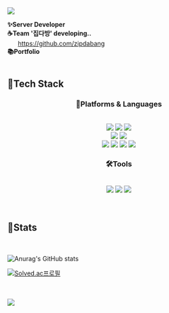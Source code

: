 <img src="https://capsule-render.vercel.app/api?type=transparent&color=1E90FF&height=90&section=header&text=Hanvp's%20Github&fontColor=0000CD&fontSize=50&fontAlignY=30&desc=김예지%20Kim%20Yeji&descSize=20&descAlignY=75" />

__✨Server Developer__
<br>
__☕Team '집다방' developing..__
<br>
&nbsp;&nbsp;&nbsp;&nbsp;&nbsp;&nbsp;https://github.com/zipdabang
<br>
__📚Portfolio__
<br><br>

## 📌Tech Stack


<h3 align="center">🚀Platforms & Languages</h3>
<div align="center">
<br>
<img src="https://img.shields.io/badge/java-007396?style=for-the-badge&logo=java&logoColor=white">
<img src="https://img.shields.io/badge/spring boot-6DB33F?style=for-the-badge&logo=springboot&logoColor=white">
<img src="https://img.shields.io/badge/spring data jpa-6DB33F?style=for-the-badge">
<br>
<img src="https://img.shields.io/badge/javascript-F7DF1E?style=for-the-badge&logo=javascript&logoColor=white">
<img src="https://img.shields.io/badge/node.js-339933?style=for-the-badge&logo=Node.js&logoColor=white">
<br>
<img src="https://img.shields.io/badge/linux-FCC624?style=for-the-badge&logo=linux&logoColor=black">
<img src="https://img.shields.io/badge/aws-232F3E?style=for-the-badge&logo=amazonaws&logoColor=white">
<img src="https://img.shields.io/badge/mysql-4479A1?style=for-the-badge&logo=mysql&logoColor=white">
<img src="https://img.shields.io/badge/mongoDB-47A248?style=for-the-badge&logo=MongoDB&logoColor=white">
<br>

</div>

<h3 align="center">🛠️Tools</h3>
<div align="center">
<br>
<img src="https://img.shields.io/badge/IntelliJ IDEA-EF2D5E?style=for-the-badge&logo=jetbrains&logoColor=white">
<img src="https://img.shields.io/badge/Visual Studio Code-007ACC?style=for-the-badge&logo=visualstudiocode&logoColor=white">
<img src="https://img.shields.io/badge/GitHub-232F3E?style=for-the-badge&logo=github&logoColor=white">
</div>
<br><br>

## 📌Stats
<br>
<!--
[![Top Langs](https://github-readme-stats.vercel.app/api/top-langs/?username=Hanvp&layout=compact)](https://github.com/Hanvp/github-readme-stats)
-->

![Anurag's GitHub stats](https://github-readme-stats.vercel.app/api?username=Hanvp&show_icons=true&theme=transparent)

[![Solved.ac프로필](http://mazassumnida.wtf/api/generate_badge?boj=nwactris)](https://solved.ac/nwactris)

<br><br>
<img src="https://capsule-render.vercel.app/api?type=wave&color=87CEFA&height=130&section=footer" />



<!--
**Hanvp/Hanvp** is a ✨ _special_ ✨ repository because its `README.md` (this file) appears on your GitHub profile.

Here are some ideas to get you started:

- 🔭 I’m currently working on ...
- 🌱 I’m currently learning ...
- 👯 I’m looking to collaborate on ...
- 🤔 I’m looking for help with ...
- 💬 Ask me about ...
- 📫 How to reach me: ...
- 😄 Pronouns: ...
- ⚡ Fun fact: ...
-->
